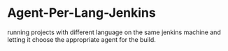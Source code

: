 # Agent-Per-Lang-Jenkins
running projects with different language on the same jenkins machine and letting it choose the appropriate agent for the build.

